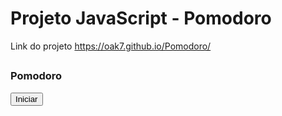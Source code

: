# Projeto JavaScript - Pomodoro

Link do projeto https://oak7.github.io/Pomodoro/

##
<html lang="en">
<head>
    <meta charset="UTF-8">
    <meta http-equiv="X-UA-Compatible" content="IE=edge">
    <meta name="viewport" content="width=device-width, initial-scale=1.0">
    <link rel="stylesheet" href="contador.css"/>
    <script src="contador.js"></script>
    <title>Document</title>
</head>
<body>
    <article class="clock" id="clock">
        <h3>Pomodoro </h3>
        <div class="count">
            <div id="timer"></div>
        </div>
        <button id="botao">Iniciar</button>
    </article>
</body>
</html>





